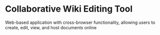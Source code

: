 ﻿# Collaborative Wiki Editing Tool
 Web-based application with cross-browser functionality, allowing users to create, edit, view, and host documents online
